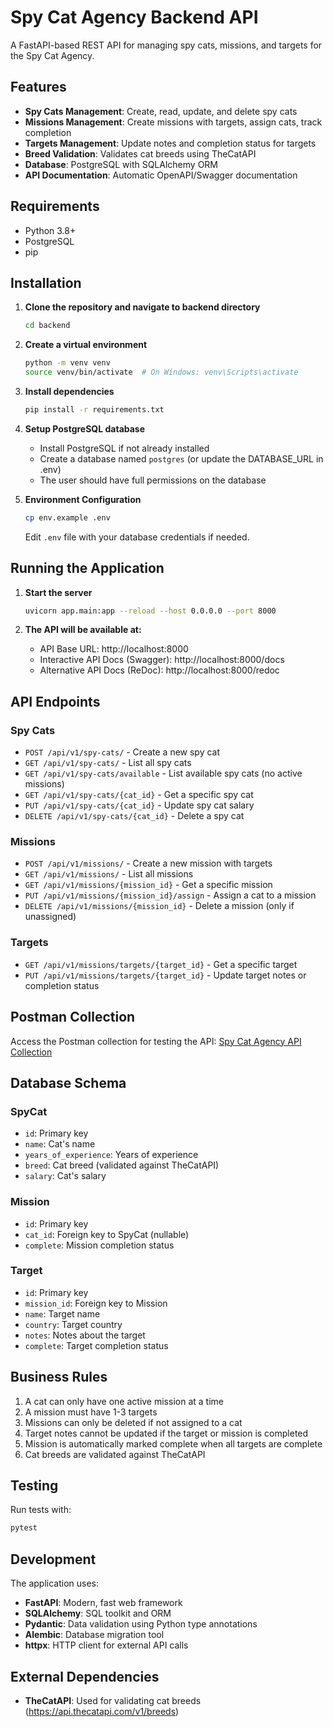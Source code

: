# Spy Cat Agency Backend API

A FastAPI-based REST API for managing spy cats, missions, and targets for the Spy Cat Agency.

## Features

- **Spy Cats Management**: Create, read, update, and delete spy cats
- **Missions Management**: Create missions with targets, assign cats, track completion
- **Targets Management**: Update notes and completion status for targets
- **Breed Validation**: Validates cat breeds using TheCatAPI
- **Database**: PostgreSQL with SQLAlchemy ORM
- **API Documentation**: Automatic OpenAPI/Swagger documentation

## Requirements

- Python 3.8+
- PostgreSQL
- pip

## Installation

1. **Clone the repository and navigate to backend directory**
   ```bash
   cd backend
   ```

2. **Create a virtual environment**
   ```bash
   python -m venv venv
   source venv/bin/activate  # On Windows: venv\Scripts\activate
   ```

3. **Install dependencies**
   ```bash
   pip install -r requirements.txt
   ```

4. **Setup PostgreSQL database**
   - Install PostgreSQL if not already installed
   - Create a database named `postgres` (or update the DATABASE_URL in .env)
   - The user should have full permissions on the database

5. **Environment Configuration**
   ```bash
   cp env.example .env
   ```
   Edit `.env` file with your database credentials if needed.

## Running the Application

1. **Start the server**
   ```bash
   uvicorn app.main:app --reload --host 0.0.0.0 --port 8000
   ```

2. **The API will be available at:**
   - API Base URL: http://localhost:8000
   - Interactive API Docs (Swagger): http://localhost:8000/docs
   - Alternative API Docs (ReDoc): http://localhost:8000/redoc

## API Endpoints

### Spy Cats
- `POST /api/v1/spy-cats/` - Create a new spy cat
- `GET /api/v1/spy-cats/` - List all spy cats
- `GET /api/v1/spy-cats/available` - List available spy cats (no active missions)
- `GET /api/v1/spy-cats/{cat_id}` - Get a specific spy cat
- `PUT /api/v1/spy-cats/{cat_id}` - Update spy cat salary
- `DELETE /api/v1/spy-cats/{cat_id}` - Delete a spy cat

### Missions
- `POST /api/v1/missions/` - Create a new mission with targets
- `GET /api/v1/missions/` - List all missions
- `GET /api/v1/missions/{mission_id}` - Get a specific mission
- `PUT /api/v1/missions/{mission_id}/assign` - Assign a cat to a mission
- `DELETE /api/v1/missions/{mission_id}` - Delete a mission (only if unassigned)

### Targets
- `GET /api/v1/missions/targets/{target_id}` - Get a specific target
- `PUT /api/v1/missions/targets/{target_id}` - Update target notes or completion status

## Postman Collection

Access the Postman collection for testing the API: [Spy Cat Agency API Collection](https://www.postman.com/your-collection-link)

## Database Schema

### SpyCat
- `id`: Primary key
- `name`: Cat's name
- `years_of_experience`: Years of experience
- `breed`: Cat breed (validated against TheCatAPI)
- `salary`: Cat's salary

### Mission
- `id`: Primary key
- `cat_id`: Foreign key to SpyCat (nullable)
- `complete`: Mission completion status

### Target
- `id`: Primary key
- `mission_id`: Foreign key to Mission
- `name`: Target name
- `country`: Target country
- `notes`: Notes about the target
- `complete`: Target completion status

## Business Rules

1. A cat can only have one active mission at a time
2. A mission must have 1-3 targets
3. Missions can only be deleted if not assigned to a cat
4. Target notes cannot be updated if the target or mission is completed
5. Mission is automatically marked complete when all targets are complete
6. Cat breeds are validated against TheCatAPI

## Testing

Run tests with:
```bash
pytest
```

## Development

The application uses:
- **FastAPI**: Modern, fast web framework
- **SQLAlchemy**: SQL toolkit and ORM
- **Pydantic**: Data validation using Python type annotations
- **Alembic**: Database migration tool
- **httpx**: HTTP client for external API calls

## External Dependencies

- **TheCatAPI**: Used for validating cat breeds (https://api.thecatapi.com/v1/breeds) 